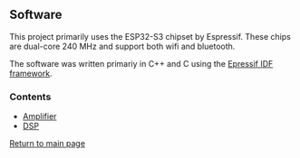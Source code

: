 ## Software

This project primarily uses the ESP32-S3 chipset by Espressif. These chips are dual-core 240 MHz and support both wifi and bluetooth.

The software was written primariy in C++ and C using the [Epressif IDF framework](https://www.espressif.com/en/products/sdks/esp-idf).

### Contents

- [Amplifier](amp.md)
- [DSP](dsp.md)

[Return to main page](/)
